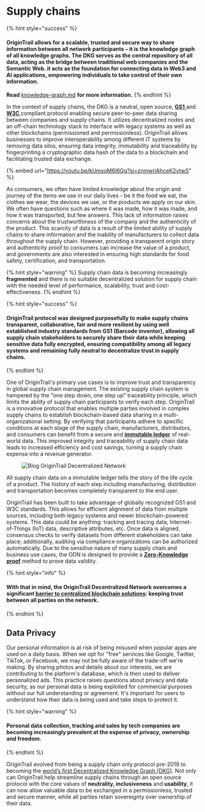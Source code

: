 # Supply chains

{% hint style="success" %}
#### OriginTrail allows for a scalable, trusted and secure way to share information between all network participants – it is the knowledge graph of all knowledge graphs. The DKG serves as the central repository of all data, acting as the bridge between traditional web companies and the Semantic Web.  it acts as the foundation for connecting data in Web3 and AI applications, empowering individuals to take control of their own information.

**Read** [knowledge-graph.md](../artificial-intelligence/knowledge-graph.md "mention") **for more information.**
{% endhint %}

In the context of supply chains, the DKG is a neutral, open source, [**GS1** ](https://www.gs1.org/)and [**W3C** ](https://www.w3.org/standards/)compliant protocol enabling secure peer-to-peer data sharing between companies and supply chains. It utilizes decentralized nodes and an off-chain technology stack to interface with legacy systems as well as other blockchains (permissioned and permissionless). OriginTrail allows businesses to improve interoperability among different IT systems by removing data silos, ensuring data integrity, immutability and traceability by fingerprinting a cryptographic data hash of the data to a blockchain and facilitating trusted data exchange.

{% embed url="https://youtu.be/kUmxoM6I6Gg?si=znmwriAhceK2vtwS" %}

As consumers, we often have limited knowledge about the origin and journey of the items we use in our daily lives - be it the food we eat, the clothes we wear, the devices we use, or the products we apply on our skin. We often have questions such as where it was made, how it was made, and how it was transported, but few answers. This lack of information raises concerns about the trustworthiness of the company and the authenticity of the product. This scarcity of data is a result of the limited ability of supply chains to share information and the inability of manufacturers to collect data throughout the supply chain. However, providing a transparent origin story and authenticity proof to consumers can increase the value of a product, and governments are also interested in ensuring high standards for food safety, certification, and transportation.

{% hint style="warning" %}
Supply chain data is becoming increasingly **fragmented** and there is no suitable decentralized solution for supply chain with the needed level of performance, scalability, trust and cost-effectiveness.&#x20;
{% endhint %}

{% hint style="success" %}
#### OriginTrail protocol was designed purposefully to make supply chains transparent, collaborative, fair and more resilient by using well established industry standards from GS1 (Barcode inventor), allowing all supply chain stakeholders to securely share their data while keeping sensitive data fully encrypted, ensuring compatibility among all legacy systems and remaining fully neutral to decentralize trust in supply chains.
{% endhint %}

One of OriginTrail's primary use cases is to improve trust and transparency in global supply chain management. The existing supply chain system is hampered by the "one step down, one step up" traceability principle, which limits the ability of supply chain participants to verify each step. OriginTrail is a innovative protocol that enables multiple parties involved in complex supply chains to establish blockchain-based data sharing in a multi-organizational setting. By verifying that participants adhere to specific conditions at each stage of the supply chain, manufacturers, distributors, and consumers can benefit from a secure and [**immutable ledger**](https://academy.moralis.io/blog/taking-a-deep-look-at-dlt-distributed-ledger-technology?utm\_source=blog\&utm\_medium=post\&utm\_campaign=The%2520Ultimate%2520Guide%2520to%2520OriginTrail) of real-world data. This improved integrity and traceability of supply chain data leads to increased efficiency and cost savings, turning a supply chain expense into a revenue generator.&#x20;

<figure><img src="https://lh4.googleusercontent.com/R2vUdn1wgMD5pZ-7ZeZItgYP_OFw19d_61EJIwwgIwbRJrnIvEynEpPbuK_LLRcuhwNf3PSIutQ1NP4fNMAWVPL94Rbt4ZQ1JBaB5pvgmPY6e3tGf6Q0-LqhhwsL7ddkqHGbLdWv" alt="Blog OriginTrail Decentralized Network"><figcaption></figcaption></figure>

All supply chain data on a immutable ledger tells the story of the life cycle of a product. The history of each step including manufacturing, distribution and transportation becomes completely transparent to the end user.&#x20;

OriginTrail has been built to take advantage of globally recognized GS1 and W3C standards. This allows for efficient alignment of data from multiple sources, including both legacy systems and newer blockchain-powered systems. This data could be anything: tracking and tracing data, Internet-of-Things (IoT) data, descriptive attributes, etc. Once data is aligned, consensus checks to verify datasets from different stakeholders can take place; additionally, auditing via compliance organizations can be authorized automatically. Due to the sensitive nature of many supply chain and business use cases, the ODN is designed to provide a [**Zero-Knowledge proof**](https://ethereum.org/en/zero-knowledge-proofs/) method to prove data validity.

{% hint style="info" %}
#### With that in mind, the OriginTrail Decentralized Network overcomes a significant [barrier to centralized blockchain solutions](https://www.theregister.com/2018/10/30/ibm\_struggles\_to\_sign\_up\_shipping\_carriers\_to\_blockchain\_supply\_chain\_platform\_reports/): keeping trust between all parties on the network.
{% endhint %}

## Data Privacy

Our personal information is at risk of being misused when popular apps are used on a daily basis. When we opt for "free" services like Google, Twitter, TikTok, or Facebook, we may not be fully aware of the trade-off we're making. By sharing photos and details about our interests, we are contributing to the platform's database, which is then used to deliver personalized ads. This practice raises questions about privacy and data security, as our personal data is being exploited for commercial purposes without our full understanding or agreement. It's important for users to understand how their data is being used and take steps to protect it.

{% hint style="warning" %}
#### Personal data collection, tracking and sales by tech companies are becoming increasingly prevalent at the expense of privacy, ownership and freedom.  &#x20;
{% endhint %}

OriginTrail evolved from being a supply chain only protocol pre-2019 to becoming the [world’s first Decentralized Knowledge Graph (DKG)](https://medium.com/origintrail/origintrail-multichain-decentralized-knowledge-graph-is-now-live-mainnet-launch-on-xdai-claiming-9ce037305508). Not only can OriginTrail help streamline supply chains through an open source protocol with the core values of **neutrality, inclusiveness** and **usability**, it can now allow valuable data to be exchanged in a permissionless, trusted and secure manner, while all parties retain sovereignty over ownership of their data.&#x20;
